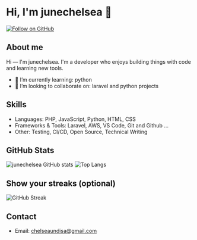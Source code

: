 # Hi, I'm junechelsea 👋

[![Follow on GitHub](https://img.shields.io/github/followers/junechelsea?label=Follow&style=social)](https://github.com/junechelsea)


## About me
Hi — I'm junechelsea. I'm a developer who enjoys building things with code and learning new tools.

- 🌱 I’m currently learning: python
- 👯 I’m looking to collaborate on: laravel and python projects

## Skills
- Languages: PHP, JavaScript, Python, HTML, CSS
- Frameworks & Tools: Laravel, AWS, VS Code, Git and Github ...
- Other: Testing, CI/CD, Open Source, Technical Writing

## GitHub Stats
![junechelsea GitHub stats](https://github-readme-stats.vercel.app/api?username=junechelsea&show_icons=true&theme=tokyonight)
![Top Langs](https://github-readme-stats.vercel.app/api/top-langs/?username=junechelsea&layout=compact&theme=tokyonight)

## Show your streaks (optional)
![GitHub Streak](https://github-readme-streak-stats.herokuapp.com?user=junechelsea&theme=tokyonight)

## Contact
- Email: chelseaundisa@gmail.com





